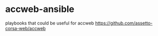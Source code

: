 # accweb-ansible

playbooks that could be useful for accweb 
https://github.com/assetto-corsa-web/accweb
